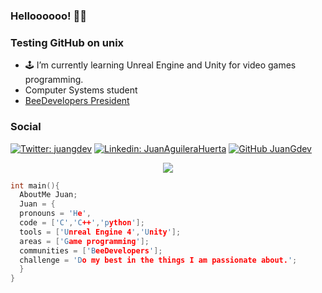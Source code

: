 
### Helloooooo! 🐝💛
### Testing GitHub on unix
- 🕹 I’m currently learning Unreal Engine and Unity for video games programming.
- Computer Systems student
- <a href="https://beedevelopers.dev/">BeeDevelopers President</a>
### Social
[![Twitter: juangdev](https://img.shields.io/twitter/follow/juangdev?style=?style=flat-square&logo=twitter)](https://twitter.com/juangdev)
[![Linkedin: JuanAguileraHuerta](https://img.shields.io/badge/-JuanAguileraHuerta-blue?style=flat-square&logo=Linkedin&logoColor=white&link=www.linkedin.com/in/juan-aguilera-gdev/)](www.linkedin.com/in/juan-aguilera-gdev
)
[![GitHub JuanGdev](https://img.shields.io/github/followers/JuanGdev?label=follow&style=social)](https://github.com/JuanGdev)
<p align = "center">
<img src = https://user-images.githubusercontent.com/73394216/199809778-e74264e3-a7b7-4304-b008-a6fbd16a3290.png>
</p>

```c++
int main(){
  AboutMe Juan;
  Juan = {
  pronouns = 'He',
  code = ['C','C++','python'];
  tools = ['Unreal Engine 4','Unity'];
  areas = ['Game programming'];
  communities = ['BeeDevelopers'];
  challenge = 'Do my best in the things I am passionate about.';
  }
}
```
